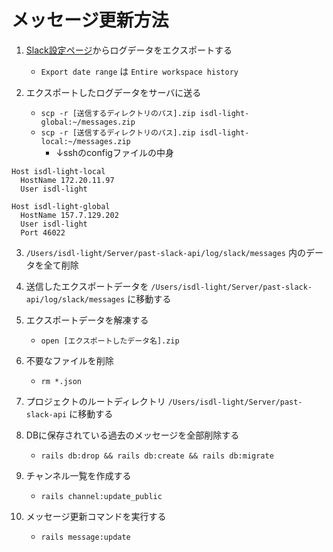 # メッセージ更新方法

1. [Slack設定ページ](https://isdl2018.slack.com/admin/settings)からログデータをエクスポートする
    - `Export date range` は `Entire workspace history`

2. エクスポートしたログデータをサーバに送る
    - `scp -r [送信するディレクトリのパス].zip isdl-light-global:~/messages.zip`
    - `scp -r [送信するディレクトリのパス].zip isdl-light-local:~/messages.zip`
      - ↓sshのconfigファイルの中身

```
Host isdl-light-local
  HostName 172.20.11.97
  User isdl-light

Host isdl-light-global
  HostName 157.7.129.202
  User isdl-light
  Port 46022
```

3. `/Users/isdl-light/Server/past-slack-api/log/slack/messages` 内のデータを全て削除

4. 送信したエクスポートデータを `/Users/isdl-light/Server/past-slack-api/log/slack/messages` に移動する

4. エクスポートデータを解凍する
   - `open [エクスポートしたデータ名].zip`

5. 不要なファイルを削除
   - `rm *.json`
   
6. プロジェクトのルートディレクトリ `/Users/isdl-light/Server/past-slack-api` に移動する

7. DBに保存されている過去のメッセージを全部削除する
   - `rails db:drop && rails db:create && rails db:migrate`
   
8. チャンネル一覧を作成する
   - `rails channel:update_public`

7. メッセージ更新コマンドを実行する
   - `rails message:update`
